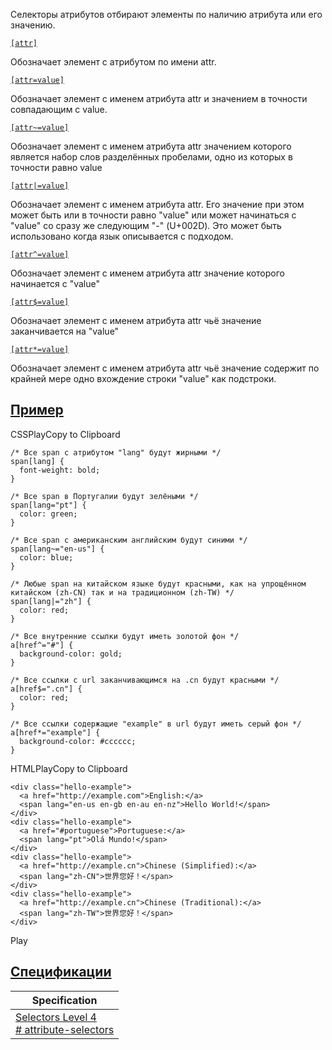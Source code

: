 Селекторы атрибутов отбирают элементы по наличию атрибута или его значению.

[`[attr]`](https://developer.mozilla.org/ru/docs/Web/CSS/Attribute_selectors#attr)

Обозначает элемент с атрибутом по имени attr.

[`[attr=value]`](https://developer.mozilla.org/ru/docs/Web/CSS/Attribute_selectors#attrvalue)

Обозначает элемент с именем атрибута attr и значением в точности совпадающим с value.

[`[attr~=value]`](https://developer.mozilla.org/ru/docs/Web/CSS/Attribute_selectors#attrvalue_2)

Обозначает элемент с именем атрибута attr значением которого является набор слов разделённых пробелами, одно из которых в точности равно value

[`[attr|=value]`](https://developer.mozilla.org/ru/docs/Web/CSS/Attribute_selectors#attrvalue_3)

Обозначает элемент с именем атрибута attr. Его значение при этом может быть или в точности равно "value" или может начинаться с "value" со сразу же следующим "-" (U+002D). Это может быть использовано когда язык описывается с подходом.

[`[attr^=value]`](https://developer.mozilla.org/ru/docs/Web/CSS/Attribute_selectors#attrvalue_4)

Обозначает элемент с именем атрибута attr значение которого начинается с "value"

[`[attr$=value]`](https://developer.mozilla.org/ru/docs/Web/CSS/Attribute_selectors#attrvalue_5)

Обозначает элемент с именем атрибута attr чьё значение заканчивается на "value"

[`[attr*=value]`](https://developer.mozilla.org/ru/docs/Web/CSS/Attribute_selectors#attrvalue_6)

Обозначает элемент с именем атрибута attr чьё значение содержит по крайней мере одно вхождение строки "value" как подстроки.

## [Пример](https://developer.mozilla.org/ru/docs/Web/CSS/Attribute_selectors#%D0%BF%D1%80%D0%B8%D0%BC%D0%B5%D1%80)

CSSPlayCopy to Clipboard

```
/* Все span с атрибутом "lang" будут жирными */
span[lang] {
  font-weight: bold;
}

/* Все span в Португалии будут зелёными */
span[lang="pt"] {
  color: green;
}

/* Все span с американским английским будут синими */
span[lang~="en-us"] {
  color: blue;
}

/* Любые span на китайском языке будут красными, как на упрощённом китайском (zh-CN) так и на традиционном (zh-TW) */
span[lang|="zh"] {
  color: red;
}

/* Все внутренние ссылки будут иметь золотой фон */
a[href^="#"] {
  background-color: gold;
}

/* Все ссылки с url заканчивающимся на .cn будут красными */
a[href$=".cn"] {
  color: red;
}

/* Все ссылки содержащие "example" в url будут иметь серый фон */
a[href*="example"] {
  background-color: #cccccc;
}
```

HTMLPlayCopy to Clipboard

```
<div class="hello-example">
  <a href="http://example.com">English:</a>
  <span lang="en-us en-gb en-au en-nz">Hello World!</span>
</div>
<div class="hello-example">
  <a href="#portuguese">Portuguese:</a>
  <span lang="pt">Olá Mundo!</span>
</div>
<div class="hello-example">
  <a href="http://example.cn">Chinese (Simplified):</a>
  <span lang="zh-CN">世界您好！</span>
</div>
<div class="hello-example">
  <a href="http://example.cn">Chinese (Traditional):</a>
  <span lang="zh-TW">世界您好！</span>
</div>
```

Play

## [Спецификации](https://developer.mozilla.org/ru/docs/Web/CSS/Attribute_selectors#%D1%81%D0%BF%D0%B5%D1%86%D0%B8%D1%84%D0%B8%D0%BA%D0%B0%D1%86%D0%B8%D0%B8)

|Specification|
|---|
|[Selectors Level 4  <br># attribute-selectors](https://drafts.csswg.org/selectors/#attribute-selectors)|